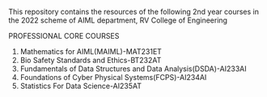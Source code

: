 This repository contains the resources of the following 2nd year courses in the 2022 scheme of AIML department, RV College of Engineering

PROFESSIONAL CORE COURSES

1. Mathematics for AIML(MAIML)-MAT231ET
2. Bio Safety Standards and Ethics-BT232AT
3. Fundamentals of Data Structures and Data Analysis(DSDA)-AI233AI
4. Foundations of Cyber Physical Systems(FCPS)-AI234AI
5. Statistics For Data Science-AI235AT
